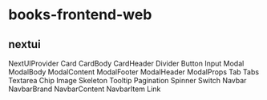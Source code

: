 # books-frontend-web

## nextui

NextUIProvider
Card
CardBody
CardHeader
Divider
Button
Input
Modal
ModalBody
ModalContent
ModalFooter
ModalHeader
ModalProps
Tab
Tabs
Textarea
Chip
Image
Skeleton
Tooltip
Pagination
Spinner
Switch
Navbar
NavbarBrand
NavbarContent
NavbarItem
Link
